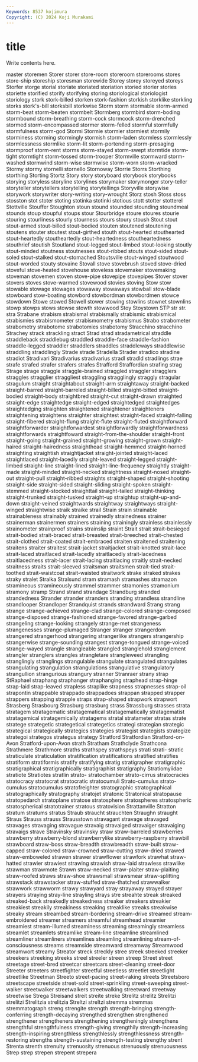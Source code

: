 ```yaml
---
Keywords: 8537 kojimura
Copyright: (C) 2024 Koji Murakami
---
```


# title

Write contents here.



master storemen Storer storer store-room storeroom
storerooms stores store-ship storeship storesman storewide Storey storey storeyed storeys
Storfer storge storial storiate storiated storiation storied storier stories storiette
storified storify storifying storing storiological storiologist storiology stork stork-billed storken
stork-fashion storkish storklike storkling storks stork's-bill storksbill storkwise Storm storm
stormable storm-armed storm-beat storm-beaten stormbelt Stormberg stormbird storm-boding stormbound storm-breathing
storm-cock stormcock storm-drenched stormed storm-encompassed stormer storm-felled stormful stormfully stormfulness
storm-god Stormi Stormie stormier stormiest stormily storminess storming stormingly stormish
storm-laden stormless stormlessly stormlessness stormlike storm-lit storm-portending storm-presaging stormproof storm-rent
storms storm-stayed storm-swept stormtide storm-tight stormtight storm-tossed storm-trooper Stormville stormward
storm-washed stormwind storm-wise stormwise storm-worn storm-wracked Stormy stormy stornelli stornello
Stornoway Storrie Storrs Storthing storthing Storting Stortz Story story storyboard
storybook storybooks storying storyless storyline storylines storymaker storymonger story-teller storyteller
storytellers storytelling storytellings Storyville storywise storywork storywriter story-writing story-wrought Storz
stosh Stoss stoss stosston stot stoter stoting stotinka stotinki stotious
stott stotter stotterel Stottville Stouffer Stoughton stoun stound stounded stounding
stoundmeal stounds stoup stoupful stoups stour Stourbridge stoure stoures stourie
stouring stourliness stourly stourness stours stoury stoush Stout stout stout-armed
stout-billed stout-bodied stouten stoutened stoutening stoutens stouter stoutest stout-girthed stouth
stout-hearted stouthearted stout-heartedly stoutheartedly stout-heartedness stoutheartedness stouthrief stoutish Stoutland stout-legged
stout-limbed stout-looking stoutly stout-minded stoutness stoutnesses stout-ribbed stouts stout-sided stout-soled
stout-stalked stout-stomached Stoutsville stout-winged stoutwood stout-worded stouty stovaine Stovall stove
stovebrush stoved stove-dried stoveful stove-heated stovehouse stoveless stovemaker stovemaking stoveman
stovemen stoven stove-pipe stovepipe stovepipes Stover stover stovers stoves stove-warmed
stovewood stovies stoving Stow stow stowable stowage stowages stowaway stowaways
stowball stow-blade stowboard stow-boating stowbord stowbordman stowbordmen stowce stowdown Stowe
stowed Stowell stower stowing stowlins stownet stownlins stowp stowps stows
stowse stowth stowwood Stoy Stoystown STP str str. stra Strabane
strabism strabismal strabismally strabismic strabismical strabismies strabismometer strabismometry strabismus Strabo
strabometer strabometry strabotome strabotomies strabotomy Stracchino stracchino Strachey strack strackling
stract Strad strad stradametrical straddle straddleback straddlebug straddled straddle-face straddle-fashion
straddle-legged straddler straddlers straddles straddleways straddlewise straddling straddlingly Strade strade
Stradella Strader stradico stradine stradiot Stradivari Stradivarius stradivarius stradl stradld
stradlings strae strafe strafed strafer strafers strafes Strafford Straffordian strafing
strag Strage strage straggle straggle-brained straggled straggler stragglers straggles stragglier
straggliest straggling stragglingly straggly stragular stragulum straight straightabout straight-arm straightaway
straight-backed straight-barred straight-barreled straight-billed straight-bitted straight-bodied straight-body straightbred straight-cut straight-drawn
straighted straight-edge straightedge straight-edged straightedged straightedges straightedging straighten straightened straightener
straighteners straightening straightens straighter straightest straight-faced straight-falling straight-fibered straight-flung straight-flute
straight-fluted straightforward straightforwarder straightforwardest straightforwardly straightforwardness straightforwards straightfoward straight-from-the-shoulder straight-front
straight-going straight-grained straight-growing straight-grown straight-haired straight-hairedness straighthead straight-hemmed straight-horned straighting
straightish straightjacket straight-jointed straight-laced straightlaced straight-lacedly straight-leaved straight-legged straight-limbed straight-line
straight-lined straight-line-frequency straightly straight-made straight-minded straight-necked straightness straight-nosed straight-out straight-pull
straight-ribbed straights straight-shaped straight-shooting straight-side straight-sided straight-sliding straight-spoken straight-stemmed straight-stocked
straighttail straight-tailed straight-thinking straight-trunked straight-tusked straight-up straightup straight-up-and-down straight-veined straightwards
straightway straightways straight-winged straightwise straik straike strail Strain strain strainable
strainableness strainably strained strainedly strainedness strainer strainerman strainermen strainers straining
strainingly strainless strainlessly strainometer strainproof strains strainslip straint Strait strait
strait-besieged strait-bodied strait-braced strait-breasted strait-breeched strait-chested strait-clothed strait-coated strait-embraced straiten
straitened straitening straitens straiter straitest strait-jacket straitjacket strait-knotted strait-lace strait-laced
straitlaced strait-lacedly straitlacedly strait-lacedness straitlacedness strait-lacer strait-lacing straitlacing straitly strait-necked
straitness straits strait-sleeved straitsman straitsmen strait-tied strait-toothed strait-waistcoat strait-waisted straitwork
strake straked strakes straky stralet Stralka Stralsund stram stramash stramashes
stramazon stramineous stramineously strammel strammer stramonies stramonium stramony stramp Strand
strand strandage Strandburg stranded strandedness Strander strander stranders stranding strandless
strandline strandlooper Strandloper Strandquist strands strandward Strang strang strange strange-achieved
strange-clad strange-colored strange-composed strange-disposed strange-fashioned strange-favored strange-garbed strangeling strange-looking strangely
strange-met strangeness strangenesses strange-plumaged Stranger stranger strangerdom strangered strangerhood strangering
strangerlike strangers strangership strangerwise strange-sounding strangest strange-tongued strange-voiced strange-wayed strangle
strangleable strangled stranglehold stranglement strangler stranglers strangles strangletare strangleweed strangling
stranglingly stranglings strangulable strangulate strangulated strangulates strangulating strangulation strangulations strangulative
strangulatory strangullion strangurious strangury stranner Stranraer strany strap StRaphael straphang
straphanger straphanging straphead strap-hinge strap-laid strap-leaved strapless straplike strapness strapnesses
strap-oil strapontin strappable strappado strappadoes strappan strapped strapper strappers strapping
strapple straps strap-shaped strapwork strapwort Strasberg Strasbourg Strasburg strasburg strass
Strassburg strasses strata stratagem stratagematic stratagematical stratagematically stratagematist stratagemical stratagemically
stratagems stratal stratameter stratas strate stratege strategetic strategetical strategetics strategi
strategian strategic strategical strategically strategics strategies strategist strategists strategize strategoi
strategos strategus strategy Stratford Stratfordian Stratford-on-Avon Stratford-upon-Avon strath Stratham Strathclyde
Strathcona Strathmere Strathmore straths strathspey strathspeys strati strati- stratic straticulate
straticulation stratification stratifications stratified stratifies stratiform stratiformis stratify stratifying stratig
stratigrapher stratigraphic stratigraphical stratigraphically stratigraphist stratigraphy Stratiomyiidae stratiote Stratiotes stratlin
strato- stratochamber strato-cirrus stratocracies stratocracy stratocrat stratocratic stratocumuli Strato-cumulus strato-cumulus
stratocumulus stratofreighter stratographic stratographical stratographically stratography stratojet stratonic Stratonical stratopause
stratopedarch stratoplane stratose stratosphere stratospheres stratospheric stratospherical stratotrainer stratous stratovision
Strattanville Stratton stratum stratums stratus Straub straucht strauchten Straughn straught
Straus Strauss strauss Strausstown stravagant stravage stravaged stravages stravaging stravague
stravaig stravaiged stravaiger stravaiging stravaigs strave Stravinsky stravinsky straw straw-barreled
strawberries strawberry strawberry-blond strawberrylike strawberry-raspberry strawbill strawboard straw-boss straw-breadth strawbreadth
straw-built straw-capped straw-colored straw-crowned straw-cutting straw-dried strawed straw-emboweled strawen strawer
strawflower strawfork strawhat straw-hatted strawier strawiest strawing strawish straw-laid strawless
strawlike strawman strawmote Strawn straw-necked straw-plaiter straw-plaiting straw-roofed straws straw-shoe
strawsmall strawsmear straw-splitting strawstack strawstacker straw-stuffed straw-thatched strawwalker strawwork strawworm
strawy strawyard stray strayaway strayed strayer strayers straying stray-line strayling
strays stre streahte streak streaked streaked-back streakedly streakedness streaker streakers
streakier streakiest streakily streakiness streaking streaklike streaks streakwise streaky stream
streambed stream-bordering stream-drive streamed stream-embroidered streamer streamers streamful streamhead streamier
streamiest stream-illumed streaminess streaming streamingly streamless streamlet streamlets streamlike stream-line
streamline streamlined streamliner streamliners streamlines streamling streamlining stream-of-consciousness streams streamside
streamward streamway Streamwood streamwort streamy Streator streck streckly stree streek
streeked streeker streekers streeking streeks streel streeler streen streep Street
street streetage street-bred streetcar streetcars street-cleaning street-door Streeter streeters streetfighter
streetful streetless streetlet streetlight streetlike Streetman Streeto street-pacing street-raking streets
Streetsboro streetscape streetside street-sold street-sprinkling street-sweeping street-walker streetwalker streetwalkers streetwalking
streetward streetway streetwise Strega Streisand streit streite streke Strelitz strelitz
Strelitzi strelitzi Strelitzia strelitzia Streltzi streltzi stremma stremmas stremmatograph streng
strengite strength strength-bringing strength-conferring strength-decaying strengthed strengthen strengthened strengthener strengtheners
strengthening strengtheningly strengthens strengthful strengthfulness strength-giving strengthily strength-increasing strength-inspiring strengthless
strengthlessly strengthlessness strength-restoring strengths strength-sustaining strength-testing strengthy strent Strenta strenth
strenuity strenuosity strenuous strenuously strenuousness Strep strep strepen strepent strepera

